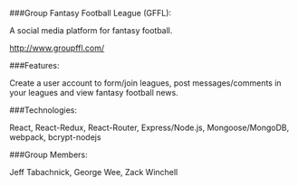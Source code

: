 ###Group Fantasy Football League (GFFL):

A social media platform for fantasy football.

http://www.groupffl.com/

###Features:

Create a user account to form/join leagues, post messages/comments in your leagues and view fantasy football news.

###Technologies:

React, React-Redux, React-Router, Express/Node.js, Mongoose/MongoDB, webpack, bcrypt-nodejs

###Group Members:

Jeff Tabachnick, George Wee, Zack Winchell
